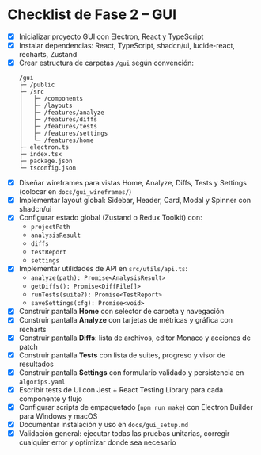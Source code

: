# Checklist de Fase 2 – GUI

- [x] Inicializar proyecto GUI con Electron, React y TypeScript  
- [x] Instalar dependencias: React, TypeScript, shadcn/ui, lucide-react, recharts, Zustand  
- [x] Crear estructura de carpetas `/gui` según convención:
  ```
  /gui
  ├─ /public
  ├─ /src
  │   ├─ /components
  │   ├─ /layouts
  │   ├─ /features/analyze
  │   ├─ /features/diffs
  │   ├─ /features/tests
  │   ├─ /features/settings
  │   └─ /features/home
  ├─ electron.ts
  ├─ index.tsx
  ├─ package.json
  └─ tsconfig.json
  ```
- [x] Diseñar wireframes para vistas Home, Analyze, Diffs, Tests y Settings (colocar en `docs/gui_wireframes/`)  
- [x] Implementar layout global: Sidebar, Header, Card, Modal y Spinner con shadcn/ui  
- [x] Configurar estado global (Zustand o Redux Toolkit) con:
  - `projectPath`
  - `analysisResult`
  - `diffs`
  - `testReport`
  - `settings`
- [x] Implementar utilidades de API en `src/utils/api.ts`:
  - `analyze(path): Promise<AnalysisResult>`
  - `getDiffs(): Promise<DiffFile[]>`
  - `runTests(suite?): Promise<TestReport>`
  - `saveSettings(cfg): Promise<void>`
- [x] Construir pantalla **Home** con selector de carpeta y navegación  
- [x] Construir pantalla **Analyze** con tarjetas de métricas y gráfica con recharts  
- [x] Construir pantalla **Diffs**: lista de archivos, editor Monaco y acciones de patch  
- [x] Construir pantalla **Tests** con lista de suites, progreso y visor de resultados  
- [x] Construir pantalla **Settings** con formulario validado y persistencia en `algorips.yaml`  
- [x] Escribir tests de UI con Jest + React Testing Library para cada componente y flujo  
- [x] Configurar scripts de empaquetado (`npm run make`) con Electron Builder para Windows y macOS  
- [x] Documentar instalación y uso en `docs/gui_setup.md`  
- [x] Validación general: ejecutar todas las pruebas unitarias, corregir cualquier error y optimizar donde sea necesario  
